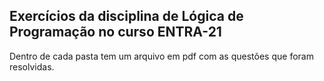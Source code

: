 
<h2>Exercícios da disciplina de Lógica de Programação no curso ENTRA-21</h2>
Dentro de cada pasta tem um arquivo em pdf com as questões que foram resolvidas.